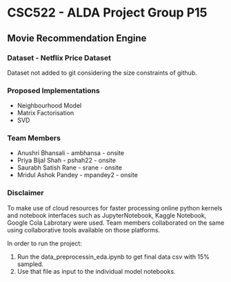 
# CSC522 - ALDA Project Group P15

## Movie Recommendation Engine

### Dataset - Netflix Price Dataset
Dataset not added to git considering the size constraints of github.

### Proposed Implementations
- Neighbourhood Model
- Matrix Factorisation
- SVD

### Team Members
- Anushri Bhansali - ambhansa - onsite
- Priya Bijal Shah - pshah22 - onsite
- Saurabh Satish Rane - srane - onsite
- Mridul Ashok Pandey - mpandey2 - onsite

### Disclaimer
To make use of cloud resources for faster processing online python kernels and notebook interfaces such as JupyterNotebook, Kaggle Notebook, Google Cola Labrotary were used. Team members collaborated on the same using collaborative tools available on those platforms.

In order to run the project:
1. Run the data_preprocessin_eda.ipynb to get final data csv with 15% sampled.
2. Use that file as input to the individual model notebooks.


